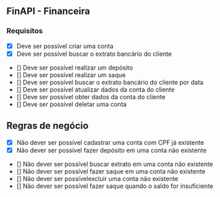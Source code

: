 ## FinAPI - Financeira

### Requisitos

- [x] Deve ser possível criar uma conta
- [x] Deve ser possível buscar o extrato bancário do cliente
- [] Deve ser possível realizar um depósito
- [] Deve ser possível realizar um saque
- [] Deve ser possível buscar o extrato bancário do cliente por data
- [] Deve ser possível atualizar dados da conta do cliente
- [] Deve ser possível obter dados da conta do cliente
- [] Deve ser possível deletar uma conta

## Regras de negócio

- [x] Não dever ser possível cadastrar uma conta com CPF já existente
- [x] Não dever ser possível fazer depósito em uma conta não existente
- [] Não dever ser possível buscar extrato em uma conta não existente
- [] Não dever ser possível fazer saque em uma conta não existente
- [] Não dever ser possívelexcluir uma conta não existente
- [] Não dever ser possível fazer saque quando o saldo for insuficiente